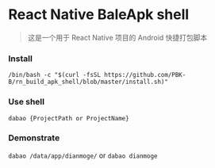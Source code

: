 # React Native BaleApk shell
> 这是一个用于 React Native 项目的 Android 快捷打包脚本

### Install
``` /bin/bash -c "$(curl -fsSL https://github.com/PBK-B/rn_build_apk_shell/blob/master/install.sh)" ```

### Use shell
``` dabao {ProjectPath or ProjectName} ```

### Demonstrate
``` dabao /data/app/dianmoge/ ```
or
``` dabao dianmoge ```